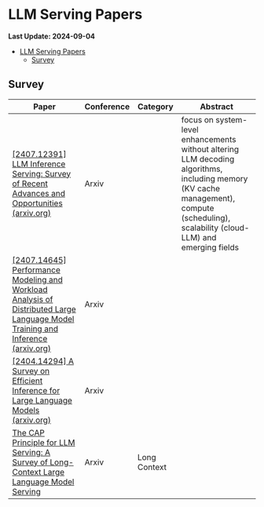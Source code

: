 # LLM Serving Papers
**Last Update: 2024-09-04**
- [LLM Serving Papers](#llm-serving-papers)
  - [Survey](#survey)

## Survey
|Paper|Conference|Category|Abstract
|--|--|--|--|
[[2407.12391] LLM Inference Serving: Survey of Recent Advances and Opportunities (arxiv.org)](https://arxiv.org/abs/2407.12391)|Arxiv||focus on system-level enhancements without altering LLM decoding algorithms, including memory (KV cache management), compute (scheduling), scalability (cloud-LLM) and emerging fields|
[[2407.14645] Performance Modeling and Workload Analysis of Distributed Large Language Model Training and Inference (arxiv.org)](https://arxiv.org/abs/2407.14645)|Arxiv|||
[[2404.14294] A Survey on Efficient Inference for Large Language Models (arxiv.org)](https://arxiv.org/abs/2404.14294)|Arxiv|||
[The CAP Principle for LLM Serving: A Survey of Long-Context Large Language Model Serving](https://arxiv.org/pdf/2405.11299)|Arxiv|Long Context||
